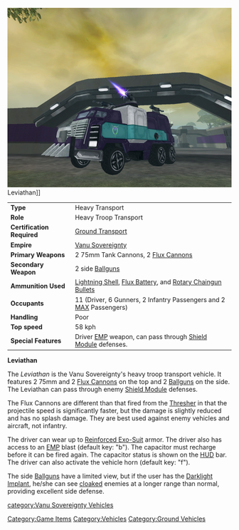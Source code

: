 ![](../images/LeviathanFront.jpg "fig:LeviathanFront.jpg") Leviathan\]\]

|                            |                                                                                                                                   |
| -------------------------- | --------------------------------------------------------------------------------------------------------------------------------- |
| **Type**                   | Heavy Transport                                                                                                                   |
| **Role**                   | Heavy Troop Transport                                                                                                             |
| **Certification Required** | [Ground Transport](../certifications/Ground_Transport.md)                                                                                           |
| **Empire**                 | [Vanu Sovereignty](../etc/Vanu_Sovereignty.md)                                                                                           |
| **Primary Weapons**        | 2 75mm Tank Cannons, 2 [Flux Cannons](../weapons/Flux_Cannon.md)                                                                             |
| **Secondary Weapon**       | 2 side [Ballguns](../items/Ballgun.md)                                                                                                     |
| **Ammunition Used**        | [Lightning Shell](../ammunition/Lightning_Shell.md), [Flux Battery](../ammunition/Flux_Battery.md), and [Rotary Chaingun Bullets](../ammunition/Rotary_Chaingun_Bullets.md) |
| **Occupants**              | 11 (Driver, 6 Gunners, 2 Infantry Passengers and 2 [MAX](../items/Mechanized_Assault_Exo-Suit.md) Passengers)                              |
| **Handling**               | Poor                                                                                                                              |
| **Top speed**              | 58 kph                                                                                                                            |
| **Special Features**       | Driver [EMP](../commands/EMP.md) weapon, can pass through [Shield Module](../items/Shield_Module.md) defenses.                                         |

**Leviathan**

The _Leviathan_ is the Vanu Sovereignty's heavy troop transport vehicle.
It features 2 75mm and 2 [Flux Cannons](../weapons/Flux_Cannon.md) on the
top and 2 [Ballguns](../items/Ballgun.md) on the side. The Leviathan can
pass through enemy [Shield Module](../items/Shield_Module.md) defenses.

The Flux Cannons are different than that fired from the
[Thresher](Thresher.md) in that the projectile speed is
significantly faster, but the damage is slightly reduced and has no
splash damage. They are best used against enemy vehicles and aircraft,
not infantry.

The driver can wear up to [Reinforced
Exo-Suit](../armor/Reinforced_Exo-Suit.md) armor. The driver also has
access to an [EMP](../commands/EMP.md) blast (default key: "b"). The
capacitor must recharge before it can be fired again. The capacitor
status is shown on the [HUD](../etc/Heads-up_Display.md) bar. The driver can also
activate the vehicle horn (default key: "f").

The side [Ballguns](../items/Ballgun.md) have a limited view, but if the
user has the [Darklight](../implants/Darklight.md)
[Implant](../implants/Implants.md), he/she can see
[cloaked](../items/Infiltration_Suit.md) enemies at a longer range than
normal, providing excellent side defense.

[category:Vanu Sovereignty
Vehicles](category:Vanu_Sovereignty_Vehicles.md)

[Category:Game Items](Category:Game_Items.md)
[Category:Vehicles](Category:Vehicles.md) [Category:Ground
Vehicles](Category:Ground_Vehicles.md)
